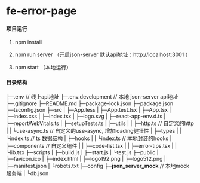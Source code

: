 # fe-error-page

#### 项目运行

1. npm install

2. npm run server （开启json-server 默认api地址：http://localhost:3001 ）

3. npm start （本地运行）

#### 目录结构

├─.env                          // 线上api地址
├─.env.development              // 本地 json-server api地址
├─.gitignore
├─README.md
├─package-lock.json
├─package.json
├─tsconfig.json
├─src
|  ├─App.less
|  ├─App.test.tsx
|  ├─App.tsx
|  ├─index.css
|  ├─index.tsx
|  ├─logo.svg
|  ├─react-app-env.d.ts
|  ├─reportWebVitals.ts
|  ├─setupTests.ts
|  ├─utils
|  |   ├─http.ts              // 自定义的http
|  |   └use-async.ts          // 自定义的use-async, 增加loading健壮性
|  ├─types
|  |   └index.ts              // ts 数据结构
|  ├─hooks
|  |   └index.ts              // 本地封装的hooks
|  ├─components               // 自定义组件
|  |     ├─code-list.tsx
|  |     ├─error-tips.tsx
|  |     └lib.tsx
├─scripts
|    ├─build.js
|    ├─start.js
|    └test.js
├─public
|   ├─favicon.ico
|   ├─index.html
|   ├─logo192.png
|   ├─logo512.png
|   ├─manifest.json
|   └robots.txt
├─config
├─__json_server_mock__         // 本地mock服务端
|          └db.json

